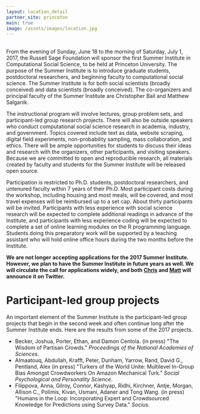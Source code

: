 ```yaml
---
layout: location_detail
partner_site: princeton
main: true
image: /assets/images/location.jpg
---
```


<br>
From the evening of Sunday, June 18 to the morning of Saturday, July 1, 2017, the Russell Sage Foundation will sponsor the first Summer Institute in Computational Social Science, to be held at Princeton University. The purpose of the Summer Institute is to introduce graduate students, postdoctoral researchers, and beginning faculty to computational social science. The Summer Institute is for both social scientists (broadly conceived) and data scientists (broadly conceived).  The co-organizers and principal faculty of the Summer Institute are Christopher Bail and Matthew Salganik.

The instructional program will involve lectures, group problem sets, and participant-led group research projects. There will also be outside speakers who conduct computational social science research in academia, industry, and government. Topics covered include text as data, website scraping, digital field experiments, non-probability sampling, mass collaboration, and ethics. There will be ample opportunities for students to discuss their ideas and research with the organizers, other participants, and visiting speakers. Because we are committed to open and reproducible research, all materials created by faculty and students for the Summer Institute will be released open source.

Participation is restricted to Ph.D. students, postdoctoral researchers, and untenured faculty within 7 years of their Ph.D. Most participant costs during the workshop, including housing and most meals, will be covered, and most travel expenses will be reimbursed up to a set cap. About thirty participants will be invited. Participants with less experience with social science research will be expected to complete additional readings in advance of the Institute, and participants with less experience coding will be expected to complete a set of online learning modules on the R programming language. Students doing this preparatory work will be supported by a teaching assistant who will hold online office hours during the two months before the Institute.

**We are not longer accepting applications for the 2017 Summer Institute. However, we plan to have the Summer Institute in future years as well. We will circulate the call for applications widely, and both [Chris](https://twitter.com/chris_bail) and [Matt](https://twitter.com/msalganik) will announce it on Twitter.**

# Participant-led group projects

An important element of the Summer Institute is the participant-led group projects that begin in the second week and often continue long after the Summer Institute ends.  Here are the results from some of the 2017 projects.

- Becker, Joshua, Porter, Ethan, and Damon Centola. (in press) "The Wisdom of Partisan Crowds." _Proceedings of the National Academies of Sciences_.
- Almaatouq, Abdullah, Krafft, Peter, Dunham, Yarrow, Rand, David G., Pentland, Alex (in press) "Turkers of the World Unite: Multilevel In-Group Bias Amongst Crowdworkers On Amazon Mechanical Turk." _Social Psychological and Personality Science_.
- Filippova, Anna, Gilroy, Connor, Kashyap, Ridhi, Kirchner, Antje, Morgan, Allison C., Polimis, Kivan, Usmani, Adaner and Tong Wang. (in press) "Humans in the Loop: Incorporating Expert and Crowdsourced Knowledge for Predictions using Survey Data." _Socius_.
